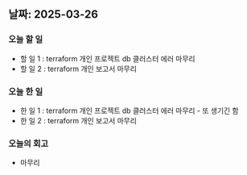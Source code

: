 ## 날짜: 2025-03-26

### 오늘 할 일
- 할 일 1 : terraform 개인 프로젝트 db 클러스터 에러 마무리
- 할 일 2 : terraform 개인 보고서 마무리
### 오늘 한 일
- 한 일 1 : terraform 개인 프로젝트 db 클러스터 에러 마무리 - 또 생기긴 함
- 한 일 2 : terraform 개인 보고서 마무리
### 오늘의 회고
- 마무리